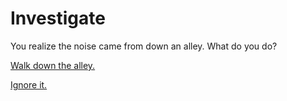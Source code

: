 # Investigate
You realize the noise came from down an alley. What do you do?

[Walk down the alley.](weapon.md)

[Ignore it.](../trip/go_home.md)
